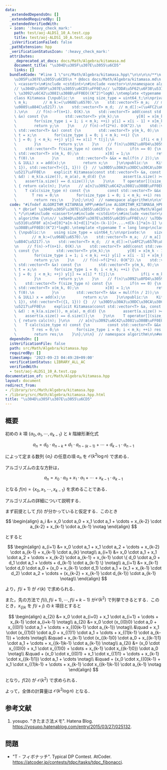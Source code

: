 ```yaml
---
data:
  _extendedDependsOn: []
  _extendedRequiredBy: []
  _extendedVerifiedWith:
  - icon: ':heavy_check_mark:'
    path: test/aoj-ALDS1_10_A.test.cpp
    title: test/aoj-ALDS1_10_A.test.cpp
  _isVerificationFailed: false
  _pathExtension: hpp
  _verificationStatusIcon: ':heavy_check_mark:'
  attributes:
    _deprecated_at_docs: docs/Math/Algebra/kitamasa.md
    document_title: "\u304D\u305F\u307E\u3055\u6CD5"
    links: []
  bundledCode: "#line 1 \"src/Math/Algebra/kitamasa.hpp\"\n\n\n\n/**\n * @brief \u304D\
    \u305F\u307E\u3055\u6CD5\n * @docs docs/Math/Algebra/kitamasa.md\n */\n\n#include\
    \ <cassert>\n#include <cstdint>\n#include <vector>\n\nnamespace algorithm {\n\n\
    // \u304D\u305F\u307E\u3055\u6CD5\uFF0E\n// \u7DDA\u5F62\u6F38\u5316\u5F0F a[n]=d[0]*a[n-k]+d[1]*a[n-(k-1)]+....+d[k-1]*a[n-1]\
    \ \u3092\u6C42\u3081\u308B\uFF0EO((K^2)*logN).\ntemplate <typename T = long long>\n\
    class Kitamasa {\npublic:\n    using size_type = uint64_t;\n\nprivate:\n    size_type\
    \ m_k;       // m_k:=(\u968E\u6570).\n    std::vector<T> m_a;  // m_a[]:=(\u521D\
    \u9805\u884C\u5217).\n    std::vector<T> m_d;  // m_d[]:=(\u4FC2\u6570\u884C\u5217\
    ).\n\n    // f(n)->f(n+1). O(K).\n    std::vector<T> add(const std::vector<T>\
    \ &x) const {\n        std::vector<T> y(m_k);\n        y[0] = x[m_k - 1] * m_d[0];\n\
    \        for(size_type i = 1; i < m_k; ++i) y[i] = x[i - 1] + x[m_k - 1] * m_d[i];\n\
    \        return y;\n    }\n    // f(n)->f(2*n). O(K^2).\n    std::vector<T> mul(const\
    \ std::vector<T> &x) const {\n        std::vector<T> y(m_k, 0);\n        std::vector<T>\
    \ t = x;\n        for(size_type i = 0; i < m_k; ++i) {\n            for(size_type\
    \ j = 0; j < m_k; ++j) y[j] += x[i] * t[j];\n            if(i < m_k - 1) t = add(t);\n\
    \        }\n        return y;\n    }\n    // f(n)\u3092\u8FD4\u3059\uFF0EO((K^2)*logN).\n\
    \    std::vector<T> f(size_type n) const {\n        if(n == 0) {\n           \
    \ std::vector<T> x(m_k, 0);\n            x[0] = 1;\n            return x;  //\
    \ f(0).\n        }\n        std::vector<T> &&x = mul(f(n / 2));\n        if(n\
    \ & 1ULL) x = add(x);\n        return x;\n    }\n\npublic:\n    Kitamasa() : Kitamasa(std::vector<T>({0,\
    \ 1}), std::vector<T>({1, 1})) {}  // \u30D5\u30A3\u30DC\u30CA\u30C3\u30C1\u6570\
    \u5217\uFF0E\n    explicit Kitamasa(const std::vector<T> &a, const std::vector<T>\
    \ &d) : m_k(a.size()), m_a(a), m_d(d) {\n        assert(a.size() >= 1);\n    \
    \    assert(a.size() == d.size());\n    }\n\n    T operator[](size_type n) const\
    \ { return calc(n); }\n\n    // a[n]\u3092\u6C42\u3081\u308B\uFF0EO((K^2)*logN).\n\
    \    T calc(size_type n) const {\n        const std::vector<T> &&x = f(n);\n \
    \       T res = 0;\n        for(size_type i = 0; i < m_k; ++i) res += x[i] * m_a[i];\n\
    \        return res;\n    }\n};\n\n}  // namespace algorithm\n\n\n"
  code: "#ifndef ALGORITHM_KITAMASA_HPP\n#define ALGORITHM_KITAMASA_HPP 1\n\n/**\n\
    \ * @brief \u304D\u305F\u307E\u3055\u6CD5\n * @docs docs/Math/Algebra/kitamasa.md\n\
    \ */\n\n#include <cassert>\n#include <cstdint>\n#include <vector>\n\nnamespace\
    \ algorithm {\n\n// \u304D\u305F\u307E\u3055\u6CD5\uFF0E\n// \u7DDA\u5F62\u6F38\
    \u5316\u5F0F a[n]=d[0]*a[n-k]+d[1]*a[n-(k-1)]+....+d[k-1]*a[n-1] \u3092\u6C42\u3081\
    \u308B\uFF0EO((K^2)*logN).\ntemplate <typename T = long long>\nclass Kitamasa\
    \ {\npublic:\n    using size_type = uint64_t;\n\nprivate:\n    size_type m_k;\
    \       // m_k:=(\u968E\u6570).\n    std::vector<T> m_a;  // m_a[]:=(\u521D\u9805\
    \u884C\u5217).\n    std::vector<T> m_d;  // m_d[]:=(\u4FC2\u6570\u884C\u5217).\n\
    \n    // f(n)->f(n+1). O(K).\n    std::vector<T> add(const std::vector<T> &x)\
    \ const {\n        std::vector<T> y(m_k);\n        y[0] = x[m_k - 1] * m_d[0];\n\
    \        for(size_type i = 1; i < m_k; ++i) y[i] = x[i - 1] + x[m_k - 1] * m_d[i];\n\
    \        return y;\n    }\n    // f(n)->f(2*n). O(K^2).\n    std::vector<T> mul(const\
    \ std::vector<T> &x) const {\n        std::vector<T> y(m_k, 0);\n        std::vector<T>\
    \ t = x;\n        for(size_type i = 0; i < m_k; ++i) {\n            for(size_type\
    \ j = 0; j < m_k; ++j) y[j] += x[i] * t[j];\n            if(i < m_k - 1) t = add(t);\n\
    \        }\n        return y;\n    }\n    // f(n)\u3092\u8FD4\u3059\uFF0EO((K^2)*logN).\n\
    \    std::vector<T> f(size_type n) const {\n        if(n == 0) {\n           \
    \ std::vector<T> x(m_k, 0);\n            x[0] = 1;\n            return x;  //\
    \ f(0).\n        }\n        std::vector<T> &&x = mul(f(n / 2));\n        if(n\
    \ & 1ULL) x = add(x);\n        return x;\n    }\n\npublic:\n    Kitamasa() : Kitamasa(std::vector<T>({0,\
    \ 1}), std::vector<T>({1, 1})) {}  // \u30D5\u30A3\u30DC\u30CA\u30C3\u30C1\u6570\
    \u5217\uFF0E\n    explicit Kitamasa(const std::vector<T> &a, const std::vector<T>\
    \ &d) : m_k(a.size()), m_a(a), m_d(d) {\n        assert(a.size() >= 1);\n    \
    \    assert(a.size() == d.size());\n    }\n\n    T operator[](size_type n) const\
    \ { return calc(n); }\n\n    // a[n]\u3092\u6C42\u3081\u308B\uFF0EO((K^2)*logN).\n\
    \    T calc(size_type n) const {\n        const std::vector<T> &&x = f(n);\n \
    \       T res = 0;\n        for(size_type i = 0; i < m_k; ++i) res += x[i] * m_a[i];\n\
    \        return res;\n    }\n};\n\n}  // namespace algorithm\n\n#endif\n"
  dependsOn: []
  isVerificationFile: false
  path: src/Math/Algebra/kitamasa.hpp
  requiredBy: []
  timestamp: '2023-09-23 04:49:28+09:00'
  verificationStatus: LIBRARY_ALL_AC
  verifiedWith:
  - test/aoj-ALDS1_10_A.test.cpp
documentation_of: src/Math/Algebra/kitamasa.hpp
layout: document
redirect_from:
- /library/src/Math/Algebra/kitamasa.hpp
- /library/src/Math/Algebra/kitamasa.hpp.html
title: "\u304D\u305F\u307E\u3055\u6CD5"
---
```

## 概要

初めの $k$ 項 $\{a_0, a_1, \cdots, a_{k-1}\}$ と $k$ 階線形漸化式

$$
a_n = d_0 \cdot a_{n-k} + d_1 \cdot a_{n-(k-1)} + \cdots + d_{k-1} \cdot a_{n-1}
$$

によって定まる数列 $\{a_i\}$ の任意の項 $a_n$ を $\mathcal{O}(k^2 \log n)$ で求める．

アルゴリズムの主な方針は，

$$
a_n = x_0 \cdot a_0 + x_1 \cdot a_1 + \cdots + x_{k-1} \cdot a_{k-1}
$$

となる $f(n) = \{x_0, x_1, \cdots, x_{k-1}\}$ を求めることである．

アルゴリズムの詳細について説明する．

まず前提として $f(i)$ が分かっていると仮定する．このとき

$$
\begin{align}
a_i &= x_0 \cdot a_0 + x_1 \cdot a_1 + \cdots + x_{k-2} \cdot a_{k-2} + x_{k-1} \cdot a_{k-1} \notag
\end{align}
$$

とすると

$$
\begin{align}
a_{i+1} &= x_0 \cdot a_1 + x_1 \cdot a_2 + \cdots + x_{k-2} \cdot a_{k-1} + x_{k-1} \cdot a_{k} \notag\\
a_{i+1} &= x_0 \cdot a_1 + x_1 \cdot a_2 + \cdots + x_{k-2} \cdot a_{k-1} + x_{k-1} \cdot \{ d_0 \cdot a_0 + d_1 \cdot a_1 + \cdots + d_{k-1} \cdot a_{k-1}  \} \notag\\
a_{i+1} &= x_{k-1} \cdot d_0 \cdot a_0 + (x_0 + x_{k-1} \cdot d_1) \cdot a_1 + (x_1 + x_{k-1} \cdot d_2) \cdot a_2 + \cdots + (x_{k-2} + x_{k-1} \cdot d_{k-1}) \cdot a_{k-1} \notag\\
\end{align}
$$

より，$f(i+1)$ が $\mathcal{O}(k)$ で求められる．

また，先の方法で $f(i), f(i+1), \cdots, f(i+k-1)$ が$\mathcal{O}(k^2)$ で列挙できるとする．このとき，$x_{(j)k}$ を $f(i+j)$ の $k$ 項目とすると

$$
\begin{align}
a_{2i} &= x_0 \cdot a_{i+0} + x_1 \cdot a_{i+1} + \cdots + x_{k-1} \cdot a_{i+k-1} \notag\\
a_{2i} &= x_0 \cdot (x_{(0)0} \cdot a_0 + x_{(0)1} \cdot a_1 + \cdots + x_{(0)k-1} \cdot a_{k-1}) \notag\\
    &\quad + x_1 \cdot (x_{(1)0} \cdot a_0 + x_{(1)1} \cdot a_1 + \cdots + x_{(1)k-1} \cdot a_{k-1}) + \cdots \notag\\
    &\quad + x_{k-1} \cdot (x_{(k-1)0} \cdot a_0 + x_{(k-1)1} \cdot a_1 + \cdots + x_{(k-1)k-1} \cdot a_{k-1}) \notag\\
a_{2i} &= (x_0 \cdot x_{(0)0} + x_1 \cdot x_{(1)0} + \cdots + x_{k-1} \cdot x_{(k-1)0}) \cdot a_0 \notag\\
    &\quad + (x_0 \cdot x_{(0)1} + x_1 \cdot x_{(1)1} + \cdots + x_{k-1} \cdot x_{(k-1)1}) \cdot a_1 + \cdots \notag\\
    &\quad + (x_0 \cdot x_{(0)k-1} + x_1 \cdot x_{(1)k-1} + \cdots + x_{k-1} \cdot x_{(k-1)k-1}) \cdot a_{k-1} \notag
\end{align}
$$

となり，$f(2i)$ が $\mathcal{O}(k^2)$ で求められる．

よって，全体の計算量は $\mathcal{O}(k^2 \log n)$ となる．


## 参考文献

1. yosupo. "きたまさ法メモ". Hatena Blog. <https://yosupo.hatenablog.com/entry/2015/03/27/025132>.


## 問題

- "T - フィボナッチ". Typical DP Contest. AtCoder. <https://atcoder.jp/contests/tdpc/tasks/tdpc_fibonacci>.

